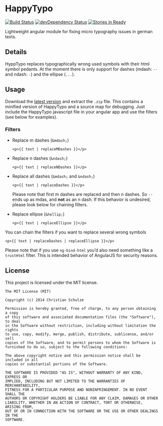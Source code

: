 HappyTypo
=========

[![Build Status](https://travis-ci.org/ChristianSch/HappyTypo.svg?branch=master)](https://travis-ci.org/ChristianSch/HappyTypo)
[![devDependency Status](https://david-dm.org/ChristianSch/HappyTypo/dev-status.svg?branch=master)](https://david-dm.org/ChristianSch/HappyTypo#info=devDependencies)
[![Stories in Ready](https://badge.waffle.io/ChristianSch/HappyTypo.svg?label=ready&title=Ready)](http://waffle.io/ChristianSch/HappyTypo)

Lightweight angular module for fixing micro typography issues in german texts.

## Details
HyppTypo replaces typographically wrong used symbols with their html symbol pedants. At the moment there is only support for dashes (mdash: `--` and ndash: `-`) and the ellipse (`...`).

## Usage
Download the [latest version](https://github.com/ChristianSch/HappyTypo/releases/latest) and extract the `.zip` file. This contains a minified version of HappyTypo and a source map for debugging. Just include the HappyTypo javascript file in your angular app and use the filters (see below for examples).

### Filters
* Replace m dashes (`&mdash;`)
	```
	<p>{{ text | replaceMDashes }}</p>
	```

* Replace n dashes (`&ndash;`)
	```
	<p>{{ text | replaceNDashes }}</p>
	```

* Replace all dashes (`&mdash;` and `&ndash;`)
	```
	<p>{{ text | replaceDashes }}</p>
	```

	Please note that first m dashes are replaced and then n dashes. So `--` ends up as mdas, and **not** as an n dash. If this behavior is undesired, please look below for chaining filters.

* Replace ellipse (`&hellip;`)
	```
	<p>{{ text | replaceEllipse }}</p>
	```

You can chain the filters if you want to replace several wrong symbols
```
<p>{{ text | replaceDashes | replaceEllipse }}</p>
```

Please note that if you use `ng-bind-html` you’d also need something like a `trustHtml` filter. This is intended behavior of AngularJS for security reasons.

## License
This project is licensed under the MIT license.

```
The MIT License (MIT)

Copyright (c) 2014 Christian Schulze

Permission is hereby granted, free of charge, to any person obtaining a copy
of this software and associated documentation files (the "Software"), to deal
in the Software without restriction, including without limitation the rights
to use, copy, modify, merge, publish, distribute, sublicense, and/or sell
copies of the Software, and to permit persons to whom the Software is
furnished to do so, subject to the following conditions:

The above copyright notice and this permission notice shall be included in all
copies or substantial portions of the Software.

THE SOFTWARE IS PROVIDED "AS IS", WITHOUT WARRANTY OF ANY KIND, EXPRESS OR
IMPLIED, INCLUDING BUT NOT LIMITED TO THE WARRANTIES OF MERCHANTABILITY,
FITNESS FOR A PARTICULAR PURPOSE AND NONINFRINGEMENT. IN NO EVENT SHALL THE
AUTHORS OR COPYRIGHT HOLDERS BE LIABLE FOR ANY CLAIM, DAMAGES OR OTHER
LIABILITY, WHETHER IN AN ACTION OF CONTRACT, TORT OR OTHERWISE, ARISING FROM,
OUT OF OR IN CONNECTION WITH THE SOFTWARE OR THE USE OR OTHER DEALINGS IN THE
SOFTWARE.
```